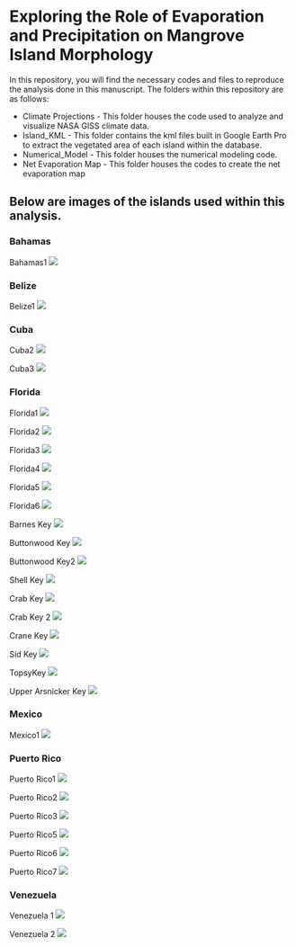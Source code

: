 # Exploring the Role of Evaporation and Precipitation on Mangrove Island Morphology

In this repository, you will find the necessary codes and files to reproduce the analysis done in this manuscript. The folders within this repository are as follows:

* Climate Projections - This folder houses the code used to analyze and visualize NASA GISS climate data.
* Island_KML - This folder contains the kml files built in Google Earth Pro to extract the vegetated area of each island within the database.
* Numerical_Model - This folder houses the numerical modeling code.
* Net Evaporation Map - This folder houses the codes to create the net evaporation map


## Below are images of the islands used within this analysis. 

### Bahamas
Bahamas1
![](https://i.imgur.com/88oBQGm.jpg)

### Belize
Belize1
![](https://i.imgur.com/CbHwZwF.jpg)

### Cuba
Cuba2
![](https://i.imgur.com/ossI1Zd.jpg)

Cuba3
![](https://i.imgur.com/KzbQ6ug.jpg)

### Florida
Florida1
![](https://i.imgur.com/RSFKi0G.jpg)

Florida2
![](https://i.imgur.com/Okh9ieA.jpg)

Florida3
![](https://i.imgur.com/6bgzj3V.jpg)

Florida4
![](https://i.imgur.com/tSWbYCl.jpg)

Florida5
![](https://i.imgur.com/0a4P7ND.jpg)

Florida6
![](https://i.imgur.com/i78h7Xk.jpg)

Barnes Key
![](https://i.imgur.com/EPEimrv.jpg)

Buttonwood Key
![](https://i.imgur.com/V4hfEX9.jpg)

Buttonwood Key2
![](https://i.imgur.com/icHzd5N.jpg)

Shell Key
![](https://i.imgur.com/wNTOeit.jpg)

Crab Key
![](https://i.imgur.com/vxXpgJd.jpg)

Crab Key 2
![](https://i.imgur.com/XAOgxks.jpg)

Crane Key
![](https://i.imgur.com/J4SFhJg.jpg)

Sid Key
![](https://i.imgur.com/o5zgOxL.jpg)

TopsyKey
![](https://i.imgur.com/B12ZwSm.jpg)

Upper Arsnicker Key
![](https://i.imgur.com/i9fn0U4.jpg)

### Mexico
Mexico1
![](https://i.imgur.com/i0bGosR.jpg)

### Puerto Rico
Puerto Rico1
![](https://i.imgur.com/f3jqxBk.jpg)

Puerto Rico2
![](https://i.imgur.com/qM7LKXN.jpg)

Puerto Rico3
![](https://i.imgur.com/Yd2MN9z.jpg)

Puerto Rico5
![](https://i.imgur.com/zkxSSKP.jpg)

Puerto Rico6
![](https://i.imgur.com/WxN61UR.jpg)

Puerto Rico7
![](https://i.imgur.com/joN59pK.jpg)

### Venezuela
Venezuela 1
![](https://i.imgur.com/1sNWHuc.jpg)

Venezuela 2
![](https://i.imgur.com/yS1W6Gf.jpg)















